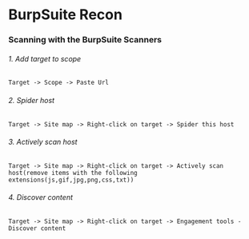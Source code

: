 # BurpSuite Recon 


### Scanning with the BurpSuite Scanners


###### 1\. Add target to scope
```
Target -> Scope -> Paste Url
```


###### 2\. Spider host
```
Target -> Site map -> Right-click on target -> Spider this host
```


###### 3\. Actively scan host
```
Target -> Site map -> Right-click on target -> Actively scan host(remove items with the following extensions(js,gif,jpg,png,css,txt))
```


###### 4\. Discover content
```
Target -> Site map -> Right-click on target -> Engagement tools - Discover content
```
